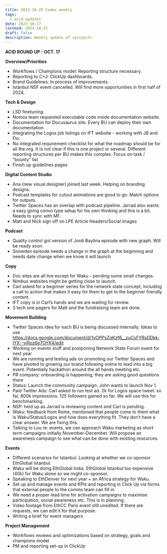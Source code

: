 ```yaml
---
title: 2023-10-25 Comms weekly
tags:
  - acid-updates
date: 2023-10-17
lastmod: 2023-10-25
draft: false
description: Weekly update of <project>
---
```


**ACID ROUND UP - OCT. 17**

**Overview/Priorities**

- Workflows / Champions model: Reporting structure necessary.
- Reporting to C+J: ClickUp dashboards.
- Brand Guidelines: In process of improvements.
- Istanbul NSF event cancelled. Will find more opportunities in first half of 2024.

**Tech & Design**

- LSD finetuning.
- Nomos team requested executable code inside documentation website.
- Documentation for Docusaurus site. Every BU can deploy their own documentation
- Integrating the Logos job listings on IFT website - working with JB and Flo.
- No integrated requirement checklist for what the roadmap should be for all the org. It is not clear if this is one project or several. Different reporting structures per BU makes this complex. Focus on task / “bounty” list
- Finish up guidelines pages

**Digital Content Studio**

- Ana (new visual designer) joined last week. Helping on branding designs.
- Podcast templates for cutout animations are good to go. Match options for outputs.
- Twitter Spaces has an overlap with podcast pipeline. Jarrad also wants a easy going convo type setup for his own thinking and this is a bit. Needs to sync with MF.
- Matt and Nick sign off on LPE Article Headers/Social images

**Podcast**

- Quality control got version of Jordi Baylina episode with new graph. Will be ready soon.
- Snowden episode needs a change in the graph at the beginning and  needs date change when we know it will launch

 **Copy**

- Doc sites are all live except for Waku - pending some small changes.
- Nimbus websites might be getting close to launch.
- Carl asked for a beginner series for the network state concept, including a call to action that makes it easy for them to get to the beginner friendly content.
- IFT copy is in Carl’s hands and we are waiting for review.
- 3 tech one pagers for Matt and the fundraising team are done.

**Movement Building**

- Twitter Spaces idea for each BU is being discussed internally. Ideas to use  https://docs.google.com/document/d/1yOPPsZqKzf6__zuCsFYRsDDkk-lYX--vjRoz6e7OYK4/edit
- Working on events stuff and postponing Network State Forum event for next year
- We are running and testing ads on promoting our Twitter Spaces and have pivoted to growing our brand following online to lead into a big event. Potentially hackathon around the all hands meeting etc.
- PR company: onboarding is happening, they are asking good questions there
- Status: Launch the community campaign. John wants to launch Nov 1.
- Paid Twitter Ads: Carl asked to run test ad. 2k for Logos space tweet. so far, 800k impressions. 125 followers gained so far. We will use this for benchmarking.
- NSP: held up as Jarrad is reviewing content and Carl is pending.
- Waku: feedback from Rome, mentioned that people come to them what is Waku/Status/Logos and how does everything fit. They don’t have a clear answer. We are fixing this.
- Talking to Lou re: events, we can approach Waku marketing as short term campaigns initially November-December. Will propose an awareness campaign to see what can be done with existing resources.

**Events**

- Different scenarios for Istanbul. Looking at whether we co-sponsor EthGlobal Istanbul.
- Waku will be doing EthGlobal India. EthGlobal Istanbul too expensive (40k) for Waku alone so we might co-sponsor.
- Speaking to EthDenver for next year + an Africa strategy for Waku.
- Set up and manage events and KPIs and reporting in Click Up via forms that external people to the comms team can fill in.
- We need a proper lead time for activation campaigns to maximise participation, social awareness etc. This is in planning.
- Video footage from EthCC Paris event still unedited. If there are requests, we can edit it for that purpose.
- Writing a brief for event managers

**Project Management**

- Workflows reviews and optimizations based on strategy, goals and champions model
- PM and reporting set-up in ClickUp